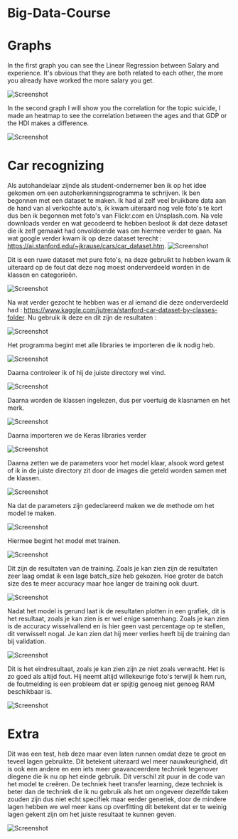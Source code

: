 # Big-Data-Course

# Graphs

In the first graph you can see the Linear Regression between Salary and experience. It's obvious that they are both related to each other, the more you already have worked the more salary you get.

![Screenshot](Regression.png)

In the second graph I will show you the correlation for the topic suicide, I made an heatmap to see the correlation between the ages and that GDP or the HDI makes a difference.

![Screenshot](Correlation.png)


# Car recognizing

Als autohandelaar zijnde als student-ondernemer ben ik op het idee gekomen om een autoherkenningsprogramma te schrijven. Ik ben begonnen met een dataset te maken. Ik had al zelf veel bruikbare data aan de hand van al verkochte auto's, ik kwam uiteraard nog vele foto's te kort dus ben ik begonnen met foto's van Flickr.com en Unsplash.com. Na vele downloads verder en wat gecodeerd te hebben besloot ik dat deze dataset die ik zelf gemaakt had onvoldoende was om hiermee verder te gaan. Na wat google verder kwam ik op deze dataset terecht : https://ai.stanford.edu/~jkrause/cars/car_dataset.htm.
![Screenshot](TotalImages.png)

Dit is een ruwe dataset met pure foto's, na deze gebruikt te hebben kwam ik uiteraard op de fout dat deze nog moest onderverdeeld worden in de klassen en categorieën.

![Screenshot](Error1.png)

Na wat verder gezocht te hebben was er al iemand die deze onderverdeeld had : 
https://www.kaggle.com/jutrera/stanford-car-dataset-by-classes-folder. 
Nu gebruik ik deze en dit zijn de resultaten :

![Screenshot](BigData.png)





Het programma begint met alle libraries te importeren die ik nodig heb.

![Screenshot](Importeren.png)

Daarna controleer ik of hij de juiste directory wel vind.

![Screenshot](Fotodirectory.png)

Daarna worden de klassen ingelezen, dus per voertuig de klasnamen en het merk.

![Screenshot](classnamen.png)

Daarna importeren we de Keras libraries verder

![Screenshot](importeren2.png)

Daarna zetten we de parameters voor het model klaar, alsook word getest of ik in de juiste directory zit door de images die geteld worden samen met de klassen.

![Screenshot](Parameters.png)

Na dat de parameters zijn gedeclareerd maken we de methode om het model te maken.

![Screenshot](buildModel.png)

Hiermee begint het model met trainen.

![Screenshot](trainModel.png)

Dit zijn de resultaten van de training. Zoals je kan zien zijn de resultaten zeer laag omdat ik een lage batch_size heb gekozen. Hoe groter de batch size des te meer accuracy maar hoe langer de training ook duurt.

![Screenshot](runModel.png)

Nadat het model is gerund laat ik de resultaten plotten in een grafiek, dit is het resultaat, zoals je kan zien is er wel enige samenhang. Zoals je kan zien is de accuracy wisselvallend en is hier geen vast percentage op te stellen, dit verwisselt nogal.
Je kan zien dat hij meer verlies heeft bij de training dan bij validation.

![Screenshot](grafieken.png)


Dit is het eindresultaat, zoals je kan zien zijn ze niet zoals verwacht. Het is zo goed als altijd fout. Hij neemt altijd willekeurige foto's terwijl ik hem run, de foutmelding is een probleem dat er spijtig genoeg niet genoeg RAM beschikbaar is.

![Screenshot](resultaat.png)









# Extra


Dit was een test, heb deze maar even laten runnen omdat deze te groot en teveel lagen gebruikte. Dit betekent uiteraard wel meer nauwkeurigheid, dit is ook een andere en een iets meer geavanceerdere techniek tegenover diegene die ik nu op het einde gebruik. Dit verschil zit puur in de code van het model te creëren. De techniek heet transfer learning, deze techniek is beter dan de techniek die ik nu gebruik als het om ongeveer dezelfde taken zouden zijn dus niet echt specifiek maar eerder generiek, door de mindere lagen hebben we wel meer kans op overfitting dit betekent dat er te weinig lagen gekent zijn om het juiste resultaat te kunnen geven.

![Screenshot](LangeVersie.png)
